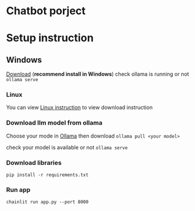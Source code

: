 # Chatbot porject
# Setup instruction
## Windows 
[Download](https://github.com/ollama/ollama) (**recommend install in Windows**)
check ollama is running or not
```ollama serve ```
### Linux 
You can view [Linux instruction](https://github.com/ollama/ollama/blob/main/docs/linux.md) to view download instruction

### Download llm model from ollama
Choose your mode in [Ollama](https://ollama.com/library) then download
```ollama pull <your model> ```

check your model is available or not
```ollama serve```

### Download libraries
```pip install -r requirements.txt```

### Run app 
```chainlit run app.py --port 8000```
